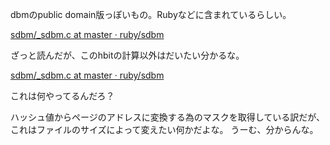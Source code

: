 dbmのpublic domain版っぽいもの。Rubyなどに含まれているらしい。

[sdbm/_sdbm.c at master · ruby/sdbm](https://github.com/ruby/sdbm/blob/master/ext/sdbm/_sdbm.c)

ざっと読んだが、このhbitの計算以外はだいたい分かるな。

[sdbm/_sdbm.c at master · ruby/sdbm](https://github.com/ruby/sdbm/blob/master/ext/sdbm/_sdbm.c#L512)

これは何やってるんだろ？

ハッシュ値からページのアドレスに変換する為のマスクを取得している訳だが、これはファイルのサイズによって変えたい何かだよな。
うーむ、分からんな。